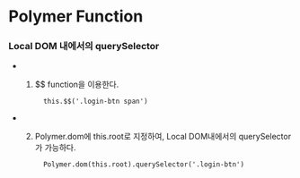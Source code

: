 # Polymer Function 

### Local DOM 내에서의 querySelector

 - 1) $$ function을 이용한다.
 
            this.$$('.login-btn span')
        
 - 2) Polymer.dom에 this.root로 지정하여, Local DOM내에서의 querySelector가 가능하다.
 
            Polymer.dom(this.root).querySelector('.login-btn')